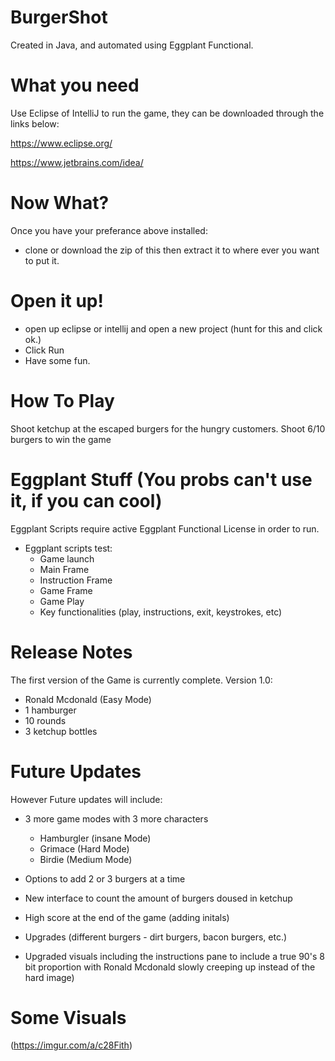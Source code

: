 # BurgerShot
Created in Java, and automated using Eggplant Functional.

# What you need
Use Eclipse of IntelliJ to run the game, they can be downloaded through the links below:

https://www.eclipse.org/

https://www.jetbrains.com/idea/

# Now What?
Once you have your preferance above installed:
- clone or download the zip of this then extract it to where ever you want to put it. 

# Open it up!
- open up eclipse or intellij and open a new project (hunt for this and click ok.) 
- Click Run 
- Have some fun. 

# How To Play
Shoot ketchup at the escaped burgers for the hungry customers.
Shoot 6/10 burgers to win the game

# Eggplant Stuff (You probs can't use it, if you can cool)
Eggplant Scripts require active Eggplant Functional License in order to run. 
- Eggplant scripts test:
    - Game launch
    - Main Frame
    - Instruction Frame
    - Game Frame
    - Game Play
    - Key functionalities (play, instructions, exit, keystrokes, etc)

# Release Notes
The first version of the Game is currently complete.
Version 1.0:
 - Ronald Mcdonald (Easy Mode) 
 - 1 hamburger 
 - 10 rounds 
 - 3 ketchup bottles 

# Future Updates
However Future updates will include:
- 3 more game modes with 3 more characters 
    - Hamburgler (insane Mode)
    - Grimace (Hard Mode)
    - Birdie (Medium Mode)
    
- Options to add 2 or 3 burgers at a time
- New interface to count the amount of burgers doused in ketchup 
- High score at the end of the game (adding initals)
- Upgrades (different burgers - dirt burgers, bacon burgers, etc.)
- Upgraded visuals including the instructions pane to include a true 90's 8 bit proportion with Ronald Mcdonald slowly creeping up instead of the hard image)


# Some Visuals

(https://imgur.com/a/c28Fith)
